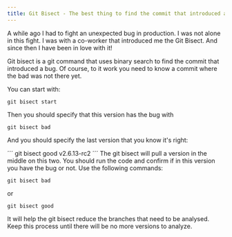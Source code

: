 ```yaml
---
title: Git Bisect - The best thing to find the commit that introduced a bug!!!!
---
```


A while ago I had to fight an unexpected bug in production. I was not alone in this fight. I was with a co-worker that introduced me the Git Bisect. And since then I have been in love with it!

Git bisect is a git command that uses binary search to find the commit that introduced a bug. Of course, to it work you need to know a commit where the bad was not there yet.

You can start with:

```
git bisect start
```
Then you should specify that this version has the bug with

```
git bisect bad
```

And you should specify the last version that you know it's right:

´´´
git bisect good v2.6.13-rc2
´´´
The git bisect will pull a version in the middle on this two. You should run the code and confirm if in this version you have the bug or not. Use the following commands:

```
git bisect bad
```
or 

```
git bisect good
```

It will help the git bisect reduce the branches that need to be analysed. Keep this process until there will be no more versions to analyze. 





